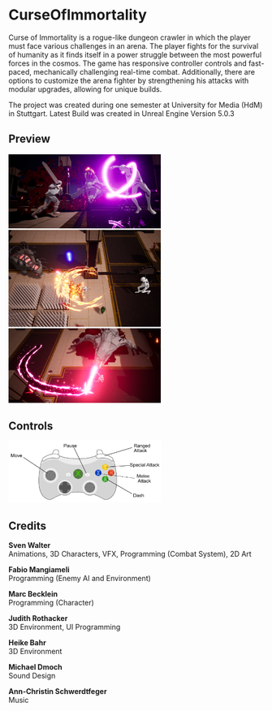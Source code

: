 # CurseOfImmortality

Curse of Immortality is a rogue-like dungeon crawler in which the player must face various challenges in an arena. The player fights for the survival of humanity as it finds itself in a power struggle between the most powerful forces in the cosmos.
The game has responsive controller controls and fast-paced, mechanically challenging real-time combat. Additionally, there are options to customize the arena fighter by strengthening his attacks with modular upgrades, allowing for unique builds.

The project was created during one semester at University for Media (HdM) in Stuttgart.
Latest Build was created in Unreal Engine Version 5.0.3


## Preview

<img src="./Images/2COI.png"  width="300">
<img src="./Images/3COI.png"  width="300">
<img src="./Images/5COI.png"  width="300">


## Controls

<img src="./Images/controls.jpg"  width="300">


## Credits
**Sven Walter** <br>
Animations, 3D Characters, VFX, Programming (Combat System), 2D Art 

**Fabio Mangiameli** <br>
Programming (Enemy AI and Environment)

**Marc Becklein** <br>
Programming (Character)

**Judith Rothacker** <br>
3D Environment, UI Programming

**Heike Bahr** <br>
3D Environment

**Michael Dmoch** <br>
Sound Design

**Ann-Christin Schwerdtfeger** <br>
Music

